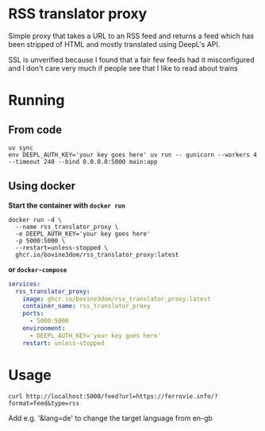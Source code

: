 # RSS translator proxy

Simple proxy that takes a URL to an RSS feed and returns a feed which has been stripped of HTML and mostly translated using DeepL's API.

SSL is unverified because I found that a fair few feeds had it misconfigured and I don't care very much if people see that I like to read about trains

# Running

## From code

```
uv sync
env DEEPL_AUTH_KEY='your key goes here' uv run -- gunicorn --workers 4 --timeout 240 --bind 0.0.0.0:5000 main:app
```

## Using docker

**Start the container with `docker run`**

```
docker run -d \
  --name rss_translator_proxy \
  -e DEEPL_AUTH_KEY='your key goes here'
  -p 5000:5000 \
  --restart=unless-stopped \
  ghcr.io/bovine3dom/rss_translator_proxy:latest
```

**or `docker-compose`**

```yaml
services:
  rss_translator_proxy:
    image: ghcr.io/bovine3dom/rss_translator_proxy:latest
    container_name: rss_translator_proxy
    ports:
      - 5000:5000
    environment:
      - DEEPL_AUTH_KEY='your key goes here'
    restart: unless-stopped
```

# Usage

```
curl http://localhost:5000/feed?url=https://ferrovie.info/?format=feed&type=rss
```

Add e.g. '&lang=de' to change the target language from en-gb
